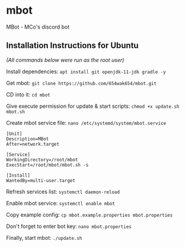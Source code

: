 # mbot
MBot - MCo's discord bot

## Installation Instructions for Ubuntu

_(All commands below were run as the root user)_

Install dependencies: `apt install git openjdk-11-jdk gradle -y`

Get mbot: `git clone https://github.com/654wak654/mbot.git`

CD into it: `cd mbot`

Give execute permission for update & start scripts: `chmod +x update.sh mbot.sh`

Create mbot service file: `nano /etc/systemd/system/mbot.service`
```service
[Unit]
Description=MBot
After=network.target

[Service]
WorkingDirectory=/root/mbot
ExecStart=/root/mbot/mbot.sh -s

[Install]
WantedBy=multi-user.target
```

Refresh services list: `systemctl daemon-reload`

Enable mbot service: `systemctl enable mbot`

Copy example config: `cp mbot.example.properties mbot.properties`

Don't forget to enter bot key: `nano mbot.properties`

Finally, start mbot: `./update.sh`

